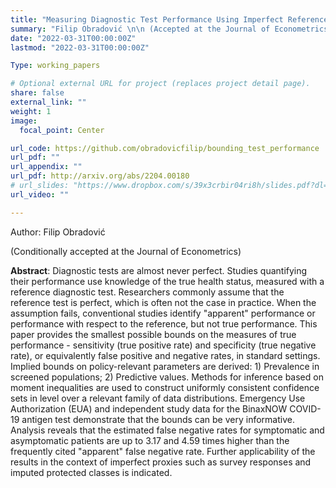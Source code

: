 ```yaml
---
title: "Measuring Diagnostic Test Performance Using Imperfect Reference Tests: A Partial Identification Approach"
summary: "Filip Obradović \n\n (Accepted at the Journal of Econometrics) \n\n Smallest identification regions for diagnostic test performance measures and their estimation."
date: "2022-03-31T00:00:00Z"
lastmod: "2022-03-31T00:00:00Z"

Type: working_papers

# Optional external URL for project (replaces project detail page).
share: false
external_link: ""
weight: 1
image:
  focal_point: Center

url_code: https://github.com/obradovicfilip/bounding_test_performance
url_pdf: ""
url_appendix: ""
url_pdf: http://arxiv.org/abs/2204.00180
# url_slides: "https://www.dropbox.com/s/39x3crbir04ri8h/slides.pdf?dl=0"
url_video: ""

---
```

Author: Filip Obradović

(Conditionally accepted at the Journal of Econometrics)

**Abstract**: Diagnostic tests are almost never perfect. Studies quantifying their performance use knowledge of the true health status, measured with a reference diagnostic test. Researchers commonly assume that the reference test is perfect, which is often not the case in practice. When the assumption fails, conventional studies identify "apparent" performance or performance with respect to the reference, but not true performance. This paper provides the smallest possible bounds on the measures of true performance - sensitivity (true positive rate) and specificity (true negative rate), or equivalently false positive and negative rates, in standard settings. Implied bounds on policy-relevant parameters are derived: 1) Prevalence in screened populations; 2) Predictive values. Methods for inference based on moment inequalities are used to construct uniformly consistent confidence sets in level over a relevant family of data distributions. Emergency Use Authorization (EUA) and independent study data for the BinaxNOW COVID-19 antigen test demonstrate that the bounds can be very informative. Analysis reveals that the estimated false negative rates for symptomatic and asymptomatic patients are up to 3.17 and 4.59 times higher than the frequently cited "apparent" false negative rate. Further applicability of the results in the context of imperfect proxies such as survey responses and imputed protected classes is indicated.
